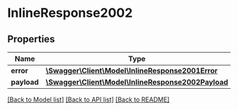 # InlineResponse2002

## Properties
Name | Type | Description | Notes
------------ | ------------- | ------------- | -------------
**error** | [**\Swagger\Client\Model\InlineResponse2001Error**](InlineResponse2001Error.md) |  | [optional] 
**payload** | [**\Swagger\Client\Model\InlineResponse2002Payload**](InlineResponse2002Payload.md) |  | [optional] 

[[Back to Model list]](../../README.md#documentation-for-models) [[Back to API list]](../../README.md#documentation-for-api-endpoints) [[Back to README]](../../README.md)

